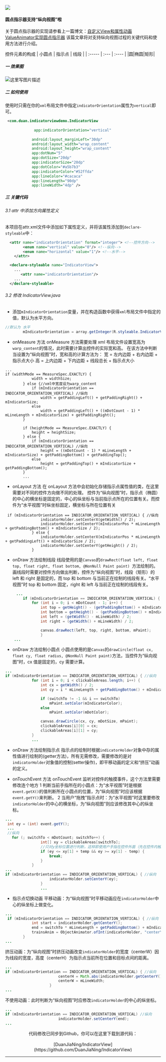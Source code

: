 ![](http://upload-images.jianshu.io/upload_images/7460499-368d8348d3c69e65.jpg?imageMogr2/auto-orient/strip%7CimageView2/2/w/1240)
#### 圆点指示器支持“纵向视图”啦
关于圆点指示器的实现请参看上一篇博文：[自定义View和属性动画ValueAnimator实现圆点指示器](http://blog.csdn.net/aimeimeits/article/details/69370853)
该篇文章将对支持纵向视图过程的关键代码和使用方法进行介绍。

控件元素的构成
| 小圆点 | 指示点 | 线段 |
| :----- | :--- | :---- |
|圆|椭圆|矩形|

##### 一 效果图
![这里写图片描述](http://upload-images.jianshu.io/upload_images/7460499-605a99d731428008?imageMogr2/auto-orient/strip)

##### 二 如何使用
使用时只需在你的`xml`布局文件中指定`indicatorOrientation`属性为`vertical`即可。
```xml
 <com.duan.indicatorviewdemo.IndicatorView
 
             app:indicatorOrientation="vertical"
             
            android:layout_marginLeft="30dp"
            android:layout_width="wrap_content"
            android:layout_height="wrap_content"
            app:dotNum="5"
            app:dotSize="20dp"
            app:indicatorSize="20dp"
            app:dotColor="#a5b7b3"
            app:indicatorColor="#52ffda"
            app:lineColor="#cacaca"
            app:lineLength="90dp"
            app:lineWidth="4dp" />
```
##### 三 关键代码
###### 3.1 attr 中添加方向属性定义
本项目在attr.xml文件中添加如下属性定义，并将该属性添加到`declare-styleable`中：
``` xml
  <attr name="indicatorOrientation" format="integer"> <!--控件方向-->
        <enum name="vertical" value="0"/> <!--纵向-->
        <enum name="horizontal" value="1"/> <!--水平-->
    </attr>

  <declare-styleable name="IndicatorView">  
	...
	   <attr name="indicatorOrientation"/>
	...
  </declare-styleable>
```
###### 3.2 修改 IndicatorView.java 
- 添加`mIndicatorOrientation`变量，并在构造函数中获得`xml`布局文件中指定的值，默认为水平方向。
``` java
//默认为 水平
        mIndicatorOrientation = array.getInteger(R.styleable.IndicatorView_indicatorOrientation, INDICATOR_ORIENTATION_HORIZONTAL);
```
- onMeasure 方法
onMeasure 方法需要处理 xml 布局文件设置宽高为`warp_content`的情况，此时需要计算出控件的实际宽和高。
在该方法中判断当设置为“纵向视图”时，宽和高的计算方法为：
宽 = 左内边距 + 右内边距 + 指示点大小
高 = 上内边距 + 下内边距 + 线段总长 + 指示点大小
```
...
if (widthMode == MeasureSpec.EXACTLY) {
            width = widthSize;
        } else {//xml中宽度设为warp_content
            if (mIndicatorOrientation == INDICATOR_ORIENTATION_VERTICAL) //纵向
                width = getPaddingLeft() + getPaddingRight() + mIndicatorSize;
            else
                width = getPaddingLeft() + ((mDotCount - 1) * mLineLength + mIndicatorSize) + getPaddingRight();
        }

        if (heightMode == MeasureSpec.EXACTLY) {
            height = heightSize;
        } else {
            if (mIndicatorOrientation == INDICATOR_ORIENTATION_VERTICAL) //纵向
                height = ((mDotCount - 1) * mLineLength + mIndicatorSize) + getPaddingBottom() + getPaddingTop();
            else
                height = getPaddingTop() + mIndicatorSize + getPaddingBottom();
        }
        ...
```
- onLayout 方法
在 onLayout 方法中会初始化存储指示点属性值的类，在这里需要对不同的控件方向做不同的处理。
控件为“纵向视图”时，指示点（椭圆）的中心的横坐标是固定的，中心的纵坐标与当前指示点所在的位置有关。而控件为“水平视图”时纵坐标固定，横坐标与所在位置有关
```
 if (mIndicatorOrientation == INDICATOR_ORIENTATION_VERTICAL) { //纵向
                indicatorHolder.setCenterX(getWidth() / 2);
                indicatorHolder.setCenterY(mIndicatorPos * mLineLength + getPaddingBottom() + mIndicatorSize / 2);
            } else {
                indicatorHolder.setCenterX(mIndicatorPos * mLineLength + getPaddingLeft() + mIndicatorSize / 2);
                indicatorHolder.setCenterY(getHeight() / 2);
            }
```
- onDraw 方法绘制线段
 线段使用的是`Canvas`的`drawRect(float left, float top, float right, float bottom, @NonNull Paint paint) `方法绘制的。
 画线段时需要对控件方向做出判断，控件为“纵向视图”时，线段（矩形）的 left 和 right 是固定的，而 top 和 bottom 与当前正在绘制的线段有关。“水平视图”时 top 和 bottom 固定，right 和 left 与当前正在绘制的线段有关。
```java
     ...
        if (mIndicatorOrientation == INDICATOR_ORIENTATION_VERTICAL) { //纵向
            for (int i = 0; i < mDotCount - 1; i++) {
                int top = getHeight() - (getPaddingBottom() + mIndicatorSize / 2 + mLineLength * (i + 1));
                int bottom = getHeight() - (getPaddingBottom() + mIndicatorSize / 2 + mLineLength * i);
                int left = (getWidth() - mLineWidth) / 2;
                int right = (getWidth() + mLineWidth) / 2;

                canvas.drawRect(left, top, right, bottom, mPaint);
                }
    ...
```

 - onDraw 方法绘制小圆点
 小圆点使用的是`Canvas`的`drawCircle(float cx, float cy, float radius, @NonNull Paint paint)`方法，当控件为“纵向视图”时，cx 值是固定的，cy 需要计算。
```java
...
if (mIndicatorOrientation == INDICATOR_ORIENTATION_VERTICAL) { //纵向
            for (int i = 0; i < clickableAreas.length; i++) {
                int cx = getWidth() / 2;
                int cy = i * mLineLength + getPaddingBottom() + mIndicatorSize / 2;

                if (switchTo != -1 && i == switchTo)
                    mPaint.setColor(mIndicatorColor);
                else
                    mPaint.setColor(mDotColor);

                canvas.drawCircle(cx, cy, mDotSize, mPaint);
                clickableAreas[i][0] = cx;
                clickableAreas[i][1] = cy;
            }
            ...
```
-  onDraw 方法绘制指示点
   指示点的绘制时根据`indicatorHolder`对象中存的属性值进行绘制的(getter方法)，所有无需修改，需要修改的是对`indicatorHolder`对象值的控制(setter操作)，即平移动画的定义和“挤压”动画的定义。

- onTouchEvent 方法
onTouchEvent 监听对控件的触摸事件，这个方法里需要修改连个地方
1 判断当前手指所在的小圆点：为“水平视图”时是根据`event.getX()`的值判断所在小圆点的位置，为“纵向视图”时应该根据`event.getY()`来判断。
2 当用户“拖拽”指示点时：为“水平视图”时这里要修改`indicatorHolder`的中心的横坐标，为“纵向视图”则应该修改其中心的纵坐标。
``` java
...
 int ey = (int) event.getY();
 ...
 //纵向
   for (; switchTo < mDotCount; switchTo++) {
                int[] xy = clickableAreas[switchTo];
                //只对y坐标位置进行判断，这样即使用户手指在控件外面（先在控件内触摸后不抬起而是滑到控件外面）滑动也能判断
                if (ey <= xy[1] + temp && ey >= xy[1] - temp) {
                    break;
                }
            }
...
if (mIndicatorOrientation == INDICATOR_ORIENTATION_VERTICAL) { //纵向
                    indicatorHolder.setCenterY(ey);
                } 
                ...
```
- 指示点切换动画
平移动画：为“纵向视图”时平移动画应在`indicatorHolder`中心的纵坐标上做变化。
```java
...
 if (mIndicatorOrientation == INDICATOR_ORIENTATION_VERTICAL) { //纵向
            int start = indicatorHolder.getCenterY();
            end = switchTo * mLineLength + getPaddingBottom() + mIndicatorSize / 2;
            trainsAnim = ObjectAnimator.ofInt(indicatorHolder, "centerY", start, end);
        }
...
```
挤压动画：为“纵向视图”时挤压动画改变`indicatorHolder`的宽度（centerW）因为线段的宽度，高度（centerH）为指示点当前所在位置和目标点间的距离。
```java
...
if (mIndicatorOrientation == INDICATOR_ORIENTATION_VERTICAL) { //纵向
                        centerH = Math.abs(indicatorHolder.getCenterY() - clickableAreas[switchTo][1]);
                        centerW = mLineWidth;
                    } 
...
```
不使用动画：此时判断为“纵向视图”时应修改`indicatorHolder`的中心的纵坐标。
```java
...
if (mIndicatorOrientation == INDICATOR_ORIENTATION_VERTICAL) //纵向
                        indicatorHolder.setCenterY(end);
...
```

<center>代码修改已同步到Github，你可以在这里下载到源代码：</center><br><center>[DuanJiaNing/IndicatorView](https://github.com/DuanJiaNing/IndicatorView)</center>

----------
